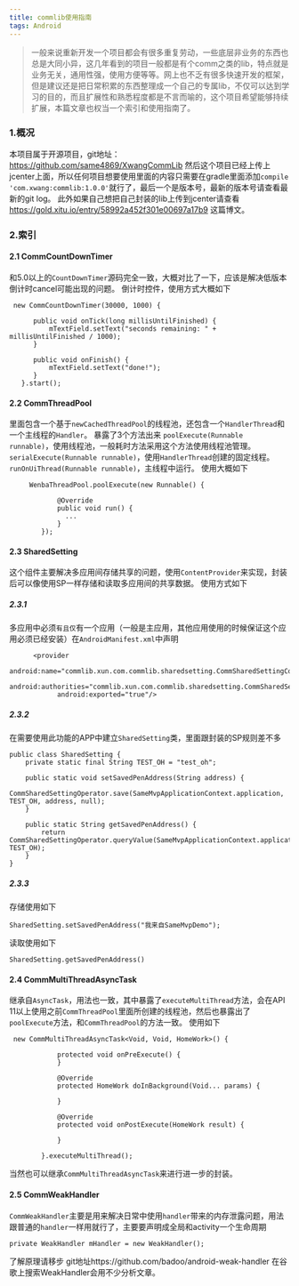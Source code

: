```yaml
---
title: commlib使用指南
tags: Android
---
```


>一般来说重新开发一个项目都会有很多重复劳动，一些底层非业务的东西也总是大同小异，这几年看到的项目一般都是有个comm之类的lib，特点就是业务无关，通用性强，使用方便等等。网上也不乏有很多快速开发的框架，但是建议还是把日常积累的东西整理成一个自己的专属lib，不仅可以达到学习的目的，而且扩展性和熟悉程度都是不言而喻的，这个项目希望能够持续扩展，本篇文章也权当一个索引和使用指南了。

<!-- more -->

### 1.概况
本项目属于开源项目，git地址：https://github.com/same4869/XwangCommLib
然后这个项目已经上传上jcenter上面，所以任何项目想要使用里面的内容只需要在gradle里面添加`compile 'com.xwang:commlib:1.0.0'`就行了，最后一个是版本号，最新的版本号请查看最新的git log。
此外如果自己想把自己封装的lib上传到jcenter请查看 https://gold.xitu.io/entry/58992a452f301e00697a17b9 这篇博文。

### 2.索引
#### 2.1 CommCountDownTimer
和5.0以上的`CountDownTimer`源码完全一致，大概对比了一下，应该是解决低版本倒计时cancel可能出现的问题。
倒计时控件，使用方式大概如下
```
 new CommCountDownTimer(30000, 1000) {
 
      public void onTick(long millisUntilFinished) {
          mTextField.setText("seconds remaining: " + millisUntilFinished / 1000);
      }
 
      public void onFinish() {
          mTextField.setText("done!");
      }
   }.start();
```

#### 2.2 CommThreadPool
里面包含一个基于`newCachedThreadPool`的线程池，还包含一个`HandlerThread`和一个主线程的`Handler`。
暴露了3个方法出来
`poolExecute(Runnable runnable)`，使用线程池，一般耗时方法采用这个方法使用线程池管理。
`serialExecute(Runnable runnable)`，使用`HandlerThread`创建的固定线程。
`runOnUiThread(Runnable runnable)`，主线程中运行。
使用大概如下
```
     WenbaThreadPool.poolExecute(new Runnable() {

            @Override
            public void run() {
              ...
            }
        });
```

#### 2.3 SharedSetting
这个组件主要解决多应用间存储共享的问题，使用`ContentProvider`来实现，封装后可以像使用SP一样存储和读取多应用间的共享数据。
使用方式如下
##### 2.3.1
多应用中必须`有且仅`有一个应用（一般是主应用，其他应用使用的时候保证这个应用必须已经安装）在`AndroidManifest.xml`中声明
```
      <provider
            android:name="commlib.xun.com.commlib.sharedsetting.CommSharedSettingContentProvider"
            android:authorities="commlib.xun.com.commlib.sharedsetting.CommSharedSettingContentProvider"
            android:exported="true"/>
```
##### 2.3.2
在需要使用此功能的APP中建立`SharedSetting`类，里面跟封装的SP规则差不多
```
public class SharedSetting {
    private static final String TEST_OH = "test_oh";

    public static void setSavedPenAddress(String address) {
        CommSharedSettingOperator.save(SameMvpApplicationContext.application, TEST_OH, address, null);
    }

    public static String getSavedPenAddress() {
        return CommSharedSettingOperator.queryValue(SameMvpApplicationContext.application, TEST_OH);
    }
}
```
##### 2.3.3
存储使用如下
```
SharedSetting.setSavedPenAddress("我来自SameMvpDemo");
```
读取使用如下
```
SharedSetting.getSavedPenAddress()
```

#### 2.4 CommMultiThreadAsyncTask
继承自`AsyncTask`，用法也一致，其中暴露了`executeMultiThread`方法，会在API 11以上使用之前`CommThreadPool`里面所创建的线程池，然后也暴露出了`poolExecute`方法，和`CommThreadPool`的方法一致。
使用如下
```
 new CommMultiThreadAsyncTask<Void, Void, HomeWork>() {

            protected void onPreExecute() {
            }

            @Override
            protected HomeWork doInBackground(Void... params) {
           
            }

            @Override
            protected void onPostExecute(HomeWork result) {
          
            }

        }.executeMultiThread();
```
当然也可以继承`CommMultiThreadAsyncTask`来进行进一步的封装。

#### 2.5 CommWeakHandler
`CommWeakHandler`主要是用来解决日常中使用`handler`带来的内存泄露问题，用法跟普通的`handler`一样用就行了，主要要声明成全局和activity一个生命周期
```
private WeakHandler mHandler = new WeakHandler();
```
了解原理请移步
git地址https://github.com/badoo/android-weak-handler
在谷歌上搜索WeakHandler会用不少分析文章。